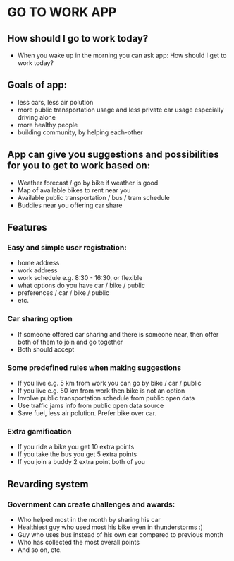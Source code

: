 # GO TO WORK APP

## How should I go to work today?
- When you wake up in the morning you can ask app: How should I get to work today?

## Goals of app:
- less cars, less air polution
- more public transportation usage and less private car usage especially driving alone
- more healthy people
- building community, by helping each-other

## App can give you suggestions and possibilities for you to get to work based on:
- Weather forecast / go by bike if weather is good
- Map of available bikes to rent near you
- Available public transportation / bus / tram schedule
- Buddies near you offering car share

## Features 
### Easy and simple user registration:
- home address
- work address
- work schedule e.g. 8:30 - 16:30, or flexible
- what options do you have car / bike / public 
- preferences / car / bike / public
- etc.

### Car sharing option
- If someone offered car sharing and there is someone near, then offer both of them to join and go together
- Both should accept

### Some predefined rules when making suggestions
- If you live e.g. 5 km from work you can  go by bike / car / public
- If you live e.g. 50 km from work then bike is not an option
- Involve public transportation schedule from public open data
- Use traffic jams info from public open data source
- Save fuel, less air polution. Prefer bike over car.

### Extra gamification
- If you ride a bike you get 10 extra points
- If you take the bus you get 5 extra points
- If you join a buddy 2 extra point both of you

## Revarding system
### Government can create challenges and awards:
- Who helped most in the month by sharing his car
- Healthiest guy who used most his bike even in thunderstorms :)
- Guy who uses bus instead of his own car compared to previous month
- Who has collected the most overall points 
- And so on, etc.
